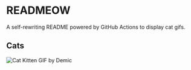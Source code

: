 # READMEOW

A self-rewriting README powered by GitHub Actions to display cat gifs.

## Cats

![Cat Kitten GIF by Demic](https://media3.giphy.com/media/v1.Y2lkPTlhY2QwMmRhbXo2dXExb2gyemo5b2d0NHZlaXQyc3h0aWxnYjljbmg2YTl0NjlpcSZlcD12MV9naWZzX3NlYXJjaCZjdD1n/3oriO0OEd9QIDdllqo/200.gif)
